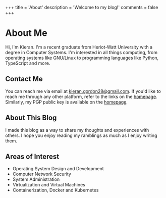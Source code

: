 +++
title = 'About'
description = 'Welcome to my blog!'
comments = false
+++

# About Me

Hi, I'm Kieran. I'm a recent graduate from Heriot-Watt University with a degree in Computer Systems. I'm interested in all things computing, from operating systems like GNU/Linux to programming languages like Python, TypeScript and more. 

## Contact Me

You can reach me via email at [kieran.gordon28@gmail.com](mailto:kieran.gordon28@gmail.com). If you'd like to reach me through any other platform, refer to the links on the [homepage](/). Similarly, my PGP public key is available on the [homepage](/).

## About This Blog

I made this blog as a way to share my thoughts and experiences with others. I hope you enjoy reading my ramblings as much as I enjoy writing them.

## Areas of Interest
 
- Operating System Design and Development
- Computer Network Security
- System Administration
- Virtualization and Virtual Machines
- Containerization, Docker and Kubernetes